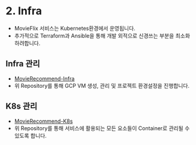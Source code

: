 # 2. Infra

- MovieFlix 서비스는 Kubernetes환경에서 운영됩니다.
- 추가적으로 Terraform과 Ansible을 통해 개발 외적으로 신경쓰는 부분을 최소화 하려합니다.

## Infra 관리

- [MovieRecommend-Infra](https://github.com/ehddnr301/MovieRecommend-Infra)
- 위 Repository를 통해 GCP VM 생성, 관리 및 프로젝트 환경설정을 진행합니다.

## K8s 관리

- [MovieRecommend-K8s](https://github.com/ehddnr301/MovieRecommend-K8s)
- 위 Repository를 통해 서비스에 활용되는 모든 요소들이 Container로 관리될 수 있도록 합니다.